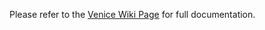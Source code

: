 

Please refer to the [Venice Wiki Page](https://github.com/venicegeo/venice/wiki/Pz-JobManager) for full documentation.


